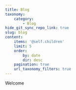 ```yaml
---
title: Blog
taxonomy:
    category:
        - Blog
hide_git_sync_repo_link: true
slug: blog
content:
    items: '@self.children'
    limit: 5
    order:
        by: date
        dir: desc
    pagination: true
    url_taxonomy_filters: true
---
```


Welcome